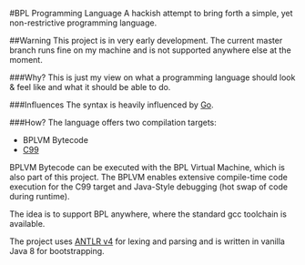 #BPL Programming Language
A hackish attempt to bring forth a simple, yet non-restrictive programming
language.

##Warning
This project is in very early development. The current master branch runs fine
on my machine and is not supported anywhere else at the moment.

###Why?
This is just my view on what a programming language should look & feel like and
what it should be able to do.

###Influences
The syntax is heavily influenced by [Go](https://golang.org/).

###How?
The language offers two compilation targets:
* BPLVM Bytecode
* [C99](https://en.wikipedia.org/wiki/C99)

BPLVM Bytecode can be executed with the BPL Virtual Machine, which is also part
of this project. The BPLVM enables extensive compile-time code execution for the
C99 target and Java-Style debugging (hot swap of code during runtime).

The idea is to support BPL anywhere, where the standard gcc toolchain is
available.

The project uses [ANTLR v4](http://www.antlr.org/) for lexing and parsing and
is written in vanilla Java 8 for bootstrapping.
